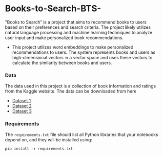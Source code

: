 # Books-to-Search-BTS-

"Books to Search" is a project that aims to recommend books to users based on their preferences and search criteria. The project likely utilizes natural language processing and machine learning techniques to analyze user input and make personalized book recommendations.

* This project utilizes word embeddings to make personalized recommendations to users. The system represents books and users as high-dimensional vectors in a vector space and uses these vectors to calculate the similarity between books and users.

### Data
The data used in this project is a collection of book information and ratings from the Kaggle website. The data can be downloaded from here
* [Dataset 1](https://www.kaggle.com/datasets/thomaskonstantin/top-270-rated-computer-science-programing-books)
* [Dataset 2](https://www.kaggle.com/datasets/mdwaquarazam/datasciencebook)
* [Dataset 3](https://www.kaggle.com/datasets/die9origephit/amazon-data-science-books)

### Requirements
The `requirements.txt` file should list all Python libraries that your notebooks
depend on, and they will be installed using:

```
pip install -r requirements.txt
```
